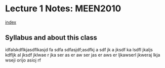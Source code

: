 # Lecture 1 Notes: MEEN2010

[index](index)

## Syllabus and about this class

idfalskdflkjasdflkasjd fa
sdfa
sdfasjdf;asdfkj
 a
 sdf
 jk a
  jksdf
   ka
    lsdfl jkaljs kdfljk al jksdf jklwae r jka ser as er aw
     ser
      jas
       er aws er ljkawserl jkweraj lkja wseji orijo asioj rf
